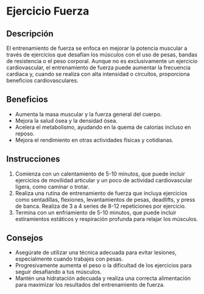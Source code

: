 # Ejercicio Fuerza

## Descripción
El entrenamiento de fuerza se enfoca en mejorar la potencia muscular a través de ejercicios que desafían los músculos con el uso de pesas, bandas de resistencia o el peso corporal. Aunque no es exclusivamente un ejercicio cardiovascular, el entrenamiento de fuerza puede aumentar la frecuencia cardíaca y, cuando se realiza con alta intensidad o circuitos, proporciona beneficios cardiovasculares.

## Beneficios
- Aumenta la masa muscular y la fuerza general del cuerpo.
- Mejora la salud ósea y la densidad ósea.
- Acelera el metabolismo, ayudando en la quema de calorías incluso en reposo.
- Mejora el rendimiento en otras actividades físicas y cotidianas.

## Instrucciones
1. Comienza con un calentamiento de 5-10 minutos, que puede incluir ejercicios de movilidad articular y un poco de actividad cardiovascular ligera, como caminar o trotar.
2. Realiza una rutina de entrenamiento de fuerza que incluya ejercicios como sentadillas, flexiones, levantamientos de pesas, deadlifts, y press de banca. Realiza de 3 a 4 series de 8-12 repeticiones por ejercicio.
3. Termina con un enfriamiento de 5-10 minutos, que puede incluir estiramientos estáticos y respiración profunda para relajar los músculos.

## Consejos
- Asegúrate de utilizar una técnica adecuada para evitar lesiones, especialmente cuando trabajes con pesas.
- Progresivamente aumenta el peso o la dificultad de los ejercicios para seguir desafiando a tus músculos.
- Mantén una hidratación adecuada y realiza una correcta alimentación para maximizar los resultados del entrenamiento de fuerza.